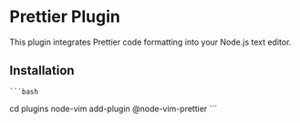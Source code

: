 # Prettier Plugin

This plugin integrates Prettier code formatting into your Node.js text editor.

## Installation

    ```bash
   cd plugins
   node-vim add-plugin @node-vim-prettier
    ```